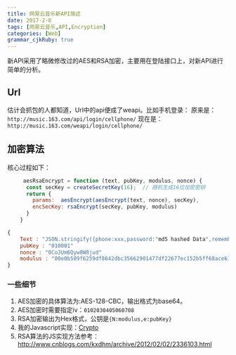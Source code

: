 ```yaml
---
title: 网易云音乐新API简述
date: 2017-2-8
tags: [网易云音乐,API,Encryption]
categories: [Web]
grammar_cjkRuby: true
---
```



新API采用了略微修改过的AES和RSA加密，主要用在登陆接口上，对新API进行简单的分析。
## Url
估计会抓包的人都知道，Url中的api便成了weapi。比如手机登录：
原来是：`http://music.163.com/api/login/cellphone/`
现在是：`http://music.163.com/weapi/login/cellphone/`

## 加密算法
核心过程如下：
```Javascript
     aesRsaEncrypt = function (text, pubKey, modulus, nonce) {
      const secKey = createSecretKey(16);  // 随机生成16位加密密钥
      return {
        params:  aesEncrypt(aesEncrypt(text, nonce), secKey),
        encSecKey: rsaEncrypt(secKey, pubKey, modulus)
      }
    }
```
<!--more-->
```javascript
{
	Text : "JSON.stringify({phone:xxx,password:"md5 hashed Data",rememberLogin:"true"})" //需要加密的post body
	pubKey : "010001"
	nonce : "0CoJUm6Qyw8W8jud"
	modulus : "00e0b509f6259df8642dbc35662901477df22677ec152b5ff68ace615bb7b725152b3ab17a876aea8a5aa76d2e417629ec4ee341f56135fccf695280104e0312ecbda92557c93870114af6c9d05c4f7f0c3685b7a46bee255932575cce10b424d813cfe4875d3e82047b97ddef52741d546b8e289dc6935b3ece0462db0a22b8e7"
}
```

### 一些细节
1. AES加密的具体算法为:AES-128-CBC，输出格式为base64。
2. AES加密时需要指定iv：`0102030405060708`
3. RSA加密输出为Hex格式，公钥是`{N:modulus,e:pubKey}`
4. 我的Javascript实现：[Crypto](https://github.com/stkevintan/Cube/blob/master/src/model/Crypto.js)
5. RSA算法的JS实现方法参考：<http://www.cnblogs.com/kxdhm/archive/2012/02/02/2336103.html>

